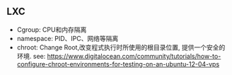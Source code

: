 ## LXC

* Cgroup: CPU和内存隔离
* namespace: PID、IPC、网络等隔离
* chroot: Change Root,改变程式执行时所使用的根目录位置, 提供一个安全的环境.
  see: https://www.digitalocean.com/community/tutorials/how-to-configure-chroot-environments-for-testing-on-an-ubuntu-12-04-vps


